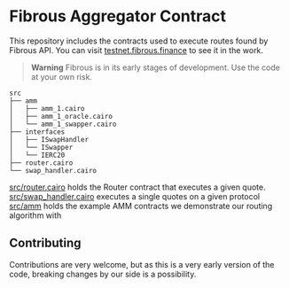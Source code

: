 # Fibrous Aggregator Contract

This repository includes the contracts used to execute routes found by Fibrous
API. You can visit [testnet.fibrous.finance](https://testnet.fibrous.finance)
to see it in the work.

> **Warning**
> Fibrous is in its early stages of development. Use the code at your own risk.

```
src
├── amm
│   ├── amm_1.cairo
│   ├── amm_1_oracle.cairo
│   └── amm_1_swapper.cairo
├── interfaces
│   ├── ISwapHandler
│   └── ISwapper
│   └── IERC20
├── router.cairo
└── swap_handler.cairo
```

[src/router.cairo](./src/router.cairo) holds the Router contract
that executes a given quote.
<br>
[src/swap_handler.cairo](./src/swap_handler.cairo) executes a single
quotes on a given protocol
<br>
[src/amm](./src/amm) holds the example AMM contracts we demonstrate
our routing algorithm with
<br>

## Contributing

Contributions are very welcome, but as this is a very early version of the code, 
breaking changes by our side is a possibility.